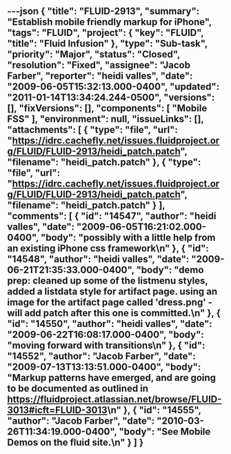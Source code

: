 ---json
{
  "title": "FLUID-2913",
  "summary": "Establish mobile friendly markup for iPhone",
  "tags": "FLUID",
  "project": {
    "key": "FLUID",
    "title": "Fluid Infusion"
  },
  "type": "Sub-task",
  "priority": "Major",
  "status": "Closed",
  "resolution": "Fixed",
  "assignee": "Jacob Farber",
  "reporter": "heidi valles",
  "date": "2009-06-05T15:32:13.000-0400",
  "updated": "2011-01-14T13:34:24.244-0500",
  "versions": [],
  "fixVersions": [],
  "components": [
    "Mobile FSS"
  ],
  "environment": null,
  "issueLinks": [],
  "attachments": [
    {
      "type": "file",
      "url": "https://idrc.cachefly.net/issues.fluidproject.org/FLUID/FLUID-2913/heidi_patch.patch",
      "filename": "heidi_patch.patch"
    },
    {
      "type": "file",
      "url": "https://idrc.cachefly.net/issues.fluidproject.org/FLUID/FLUID-2913/heidi_patch.patch",
      "filename": "heidi_patch.patch"
    }
  ],
  "comments": [
    {
      "id": "14547",
      "author": "heidi valles",
      "date": "2009-06-05T16:21:02.000-0400",
      "body": "possibly with a little help from an existing iPhone css framework\n"
    },
    {
      "id": "14548",
      "author": "heidi valles",
      "date": "2009-06-21T21:35:33.000-0400",
      "body": "demo prep: cleaned up some of the listmenu styles, added a listdata style for artifact page. using an image for the artifact page called 'dress.png' - will add patch after this one is committed.\n"
    },
    {
      "id": "14550",
      "author": "heidi valles",
      "date": "2009-06-22T16:08:17.000-0400",
      "body": "moving forward with transitions\n"
    },
    {
      "id": "14552",
      "author": "Jacob Farber",
      "date": "2009-07-13T13:13:51.000-0400",
      "body": "Markup patterns have emerged, and are going to be documented as outlined in <https://fluidproject.atlassian.net/browse/FLUID-3013#icft=FLUID-3013>\n"
    },
    {
      "id": "14555",
      "author": "Jacob Farber",
      "date": "2010-03-26T11:34:19.000-0400",
      "body": "See Mobile Demos on the fluid site.\n"
    }
  ]
}
---

        